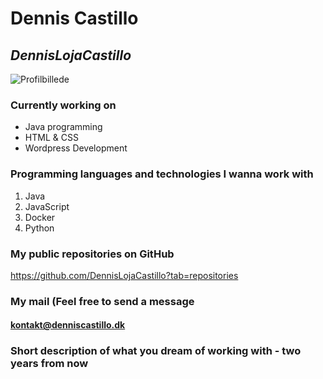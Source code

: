 # Dennis Castillo 
## *DennisLojaCastillo*


![Profilbillede](https://user-images.githubusercontent.com/55577545/215463875-8ab8e72c-05a6-4bf5-b7a0-db57e02231b7.png)


### Currently working on

- Java programming
- HTML & CSS
- Wordpress Development 

### Programming languages and technologies I wanna work with

1. Java
2. JavaScript
3. Docker
4. Python 


### My public repositories on GitHub
https://github.com/DennisLojaCastillo?tab=repositories


### My mail (Feel free to send a message

#### kontakt@denniscastillo.dk

### Short description of what you dream of working with - two years from now

